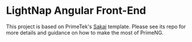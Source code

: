 # LightNap Angular Front-End

This project is based on PrimeTek's [Sakai](https://github.com/primefaces/sakai-ng) template.
Please see its repo for more details and guidance on how to make the most of PrimeNG.
